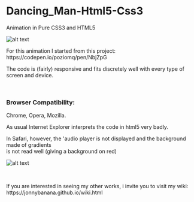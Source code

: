 # Dancing_Man-Html5-Css3
Animation in Pure CSS3 and HTML5


![alt text](https://media.giphy.com/media/KXsvOPCe4DdwK21Kgu/giphy.gif)

<p>For this animation I started from this project:
https://codepen.io/poziomq/pen/NbjZpG</p>

<p>The code is (fairly) responsive and fits discretely well with every type of screen and device.<p>

</BR>
<h3>Browser Compatibility:</h3>
<p>Chrome, Opera, Mozilla.</p>

<p>As usual Internet Explorer interprets the code in html5 very badly.</p>

<p>In Safari, however, the 'audio player is not displayed and the background made of gradients </br>is not read well (giving a background on red)</p>


![alt text](https://i.imgur.com/jIwHlS3.jpg)

</BR>

<p>If you are interested in seeing my other works, i invite you to visit my wiki:
https://jonnybanana.github.io/wiki.html</p>

